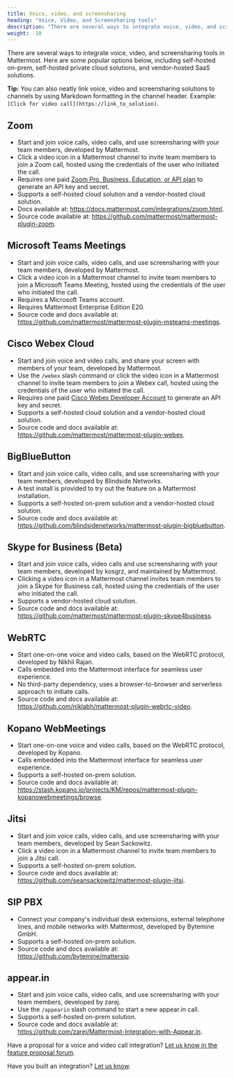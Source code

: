 ```yaml
---
title: Voice, video, and screensharing
heading: "Voice, Video, and Screensharing tools"
description: "There are several ways to integrate voice, video, and screensharing tools in Mattermost."
weight: -10
---
```


There are several ways to integrate voice, video, and screensharing tools in Mattermost. Here are some popular options below, including self-hosted on-prem, self-hosted private cloud solutions, and vendor-hosted SaaS solutions.

**Tip:** You can also neatly link voice, video and screensharing solutions to channels by using Markdown formatting in the channel header. Example: `[Click for video call](https://link_to_solution)`.

## Zoom

- Start and join voice calls, video calls, and use screensharing with your team members, developed by Mattermost.
- Click a video icon in a Mattermost channel to invite team members to join a Zoom call, hosted using the credentials of the user who initiated the call.
- Requires one paid [Zoom Pro, Business, Education, or API plan](https://zoom.us/pricing) to generate an API key and secret.
- Supports a self-hosted cloud solution and a vendor-hosted cloud solution.
- Docs available at: https://docs.mattermost.com/integrations/zoom.html.
- Source code available at: https://github.com/mattermost/mattermost-plugin-zoom.

## Microsoft Teams Meetings

- Start and join voice calls, video calls, and use screensharing with your team members, developed by Mattermost.
- Click a video icon in a Mattermost channel to invite team members to join a Microsoft Teams Meeting, hosted using the credentials of the user who initiated the call.
- Requires a Microsoft Teams account.
- Requires Mattermost Enterprise Edition E20.
- Source code and docs available at: https://github.com/mattermost/mattermost-plugin-msteams-meetings.

## Cisco Webex Cloud

- Start and join voice and video calls, and share your screen with members of your team, developed by Mattermost.
- Use the `/webex` slash command or click the video icon in a Mattermost channel to invite team members to join a Webex call, hosted using the credentials of the user who initiated the call.
- Requires one paid [Cisco Webex Developer Account](https://developer.webex.com) to generate an API key and secret.
- Supports a self-hosted cloud solution and a vendor-hosted cloud solution.
- Source code and docs available at: https://github.com/mattermost/mattermost-plugin-webex.

## BigBlueButton

- Start and join voice calls, video calls, and use screensharing with your team members, developed by Blindside Networks.
- A test install is provided to try out the feature on a Mattermost installation.
- Supports a self-hosted on-prem solution and a vendor-hosted cloud solution.
- Source code and docs available at: https://github.com/blindsidenetworks/mattermost-plugin-bigbluebutton.

## Skype for Business (Beta)

- Start and join voice calls, video calls and use screensharing with your team members, developed by kosgrz, and maintained by Mattermost.
- Clicking a video icon in a Mattermost channel invites team members to join a Skype for Business call, hosted using the credentials of the user who initiated the call.
- Supports a vendor-hosted cloud solution.
- Source code and docs available at: https://github.com/mattermost/mattermost-plugin-skype4business.

## WebRTC

- Start one-on-one voice and video calls, based on the WebRTC protocol, developed by Nikhil Rajan.
- Calls embedded into the Mattermost interface for seamless user experience.
- No third-party dependency, uses a browser-to-browser and serverless approach to initiate calls.
- Source code and docs available at: https://github.com/niklabh/mattermost-plugin-webrtc-video.

## Kopano WebMeetings

- Start one-on-one voice and video calls, based on the WebRTC protocol, developed by Kopano.
- Calls embedded into the Mattermost interface for seamless user experience.
- Supports a self-hosted on-prem solution.
- Source code and docs available at: https://stash.kopano.io/projects/KM/repos/mattermost-plugin-kopanowebmeetings/browse.

## Jitsi

- Start and join voice calls, video calls, and use screensharing with your team members, developed by Sean Sackowitz.
- Click a video icon in a Mattermost channel to invite team members to join a Jitsi call.
- Supports a self-hosted on-prem solution.
- Source code and docs available at: https://github.com/seansackowitz/mattermost-plugin-jitsi.

## SIP PBX

- Connect your company's individual desk extensions, external telephone lines, and mobile networks with Mattermost, developed by Bytemine GmbH.
- Supports a self-hosted on-prem solution.
- Source code and docs available at: https://github.com/bytemine/mattersip.

## appear.in

- Start and join voice calls, video calls, and use screensharing with your team members, developed by zarej.
- Use the ``/appearin`` slash command to start a new appear.in call.
- Supports a self-hosted on-prem solution.
- Source code and docs available at: https://github.com/zarej/Mattermost-Integration-with-Appear.in.

Have a proposal for a voice and video call integration? [Let us know in the feature proposal forum](https://mattermost.uservoice.com/forums/306457-general?category_id=202591).

Have you built an integration? [Let us know](https://integrations.mattermost.com/submit-an-integration).

